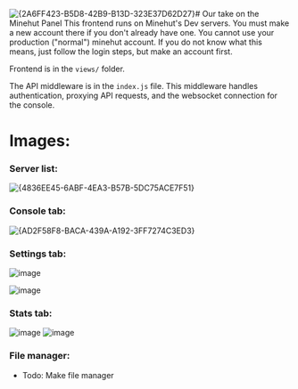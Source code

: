 ![{2A6FF423-B5D8-42B9-B13D-323E37D62D27}](https://github.com/user-attachments/assets/16bebbb7-def5-4980-ba45-196f84f823ca)# Our take on the Minehut Panel
This frontend runs on Minehut's Dev servers. You must make a new account there if you don't already have one. You cannot use your production ("normal") minehut account. If you do not know what this means, just follow the login steps, but make an account first.

Frontend is in the `views/` folder.

The API middleware is in the `index.js` file. This middleware handles authentication, proxying API requests, and the websocket connection for the console.

# Images:

### Server list:
![{4836EE45-6ABF-4EA3-B57B-5DC75ACE7F51}](https://github.com/user-attachments/assets/c463d3e4-e3d4-4192-98eb-e8edb33ad0bd)

### Console tab:
![{AD2F58F8-BACA-439A-A192-3FF7274C3ED3}](https://github.com/user-attachments/assets/4a0a2957-66a3-41db-aa6e-990244b54e52)

### Settings tab:
![image](https://github.com/user-attachments/assets/ed5044c6-b139-4ec0-b643-64b05148bd36)

![image](https://github.com/user-attachments/assets/162f4fea-c486-4fb0-b72a-014d48190f35)

### Stats tab:
![image](https://github.com/user-attachments/assets/d0e2b286-6549-43ed-80ed-c70d150dd4f9)
![image](https://github.com/user-attachments/assets/c5a8c26f-a491-46e9-8369-522e5fc13fab)

### File manager:
* Todo: Make file manager
